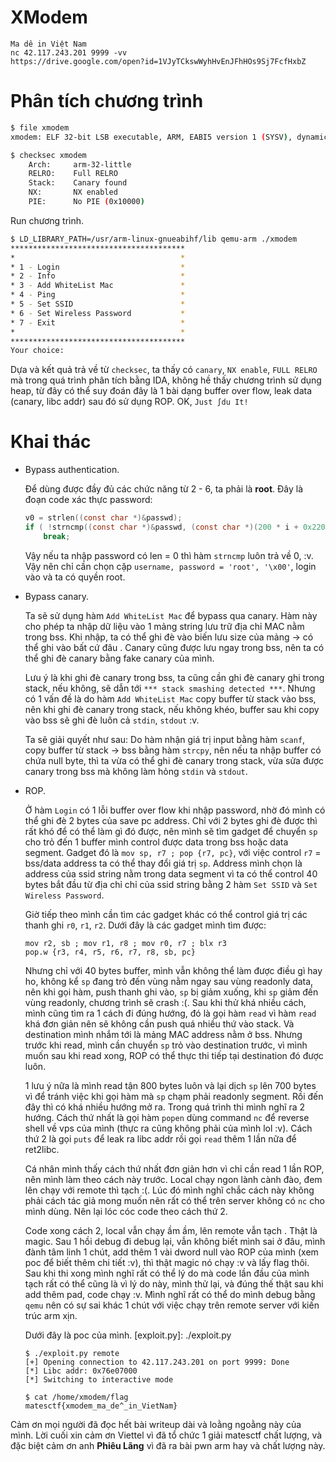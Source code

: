 # XModem
```
Ma dê in Việt Nam
nc 42.117.243.201 9999 -vv
https://drive.google.com/open?id=1VJyTCkswWyhHvEnJFhHOs9Sj7FcfHxbZ
```

# Phân tích chương trình
``` bash
$ file xmodem
xmodem: ELF 32-bit LSB executable, ARM, EABI5 version 1 (SYSV), dynamically linked, interpreter /lib/ld-linux-armhf.so.3, for GNU/Linux 3.2.0, BuildID[sha1]=65eac2d8cc3090ad868af0d90a51b1a56d08fe93, stripped

$ checksec xmodem
    Arch:     arm-32-little
    RELRO:    Full RELRO
    Stack:    Canary found
    NX:       NX enabled
    PIE:      No PIE (0x10000)
```
Run chương trình.
``` bash
$ LD_LIBRARY_PATH=/usr/arm-linux-gnueabihf/lib qemu-arm ./xmodem
***************************************
*                                     *
* 1 - Login                           *
* 2 - Info                            *
* 3 - Add WhiteList Mac               *
* 4 - Ping                            *
* 5 - Set SSID                        *
* 6 - Set Wireless Password           *
* 7 - Exit                            *
*                                     *
***************************************
Your choice: 
```
Dựa và kết quả trả về từ `checksec`, ta thấy có `canary`, `NX enable`, `FULL RELRO` mà trong quá trình phân tích bằng IDA, không hề thấy chương trình sử dụng heap, từ đây có thể suy đoán đây là 1 bài dạng buffer over flow, leak data (canary, libc addr) sau đó sử dụng ROP. OK, `Just ∫du It!`
# Khai thác
+ Bypass authentication.

    Để dùng được đầy đủ các chức năng từ 2 - 6, ta phải là **root**. Đây là đoạn code xác thực password:
    ``` C
    v0 = strlen((const char *)&passwd);
    if ( !strncmp((const char *)&passwd, (const char *)(200 * i + 0x220EC), v0) )
        break;
    ```
    Vậy nếu ta nhập password có len = 0 thì hàm `strncmp` luôn trả về 0, :v. Vậy nên chỉ cần chọn cặp `username, password = 'root', '\x00'`, login vào và ta có quyền root.
+ Bypass canary.

    Ta sẽ sử dụng hàm `Add WhiteList Mac` để bypass qua canary. Hàm này cho phép ta nhập dữ liệu vào 1 mảng string lưu trữ địa chỉ MAC nằm trong bss. Khi nhập, ta có thể ghi đè vào biến lưu size của mảng -> có thể ghi vào bất cứ đâu . Canary cũng được lưu ngay trong bss, nên ta có thể ghi đè canary bằng fake canary của mình.

    Lưu ý là khi ghi đè canary trong bss, ta cũng cần ghi đè canary ghi trong stack, nếu không, sẽ dẫn tới `*** stack smashing detected ***`. Nhưng có 1 vấn đề là  do hàm `Add WhiteList Mac` copy buffer từ stack vào bss, nên khi ghi đè canary trong stack, nếu không khéo, buffer sau khi copy vào bss sẽ ghi đè luôn cả `stdin`, `stdout` :v.

    Ta sẽ giải quyết như sau: Do hàm nhận giá trị input bằng hàm `scanf`, copy buffer từ stack -> bss bằng hàm `strcpy`, nên nếu ta nhập buffer có chứa null byte, thì ta vừa có thể ghi đè canary trong stack, vừa sửa được canary trong bss mà không làm hỏng `stdin` và `stdout`.
+ ROP.

    Ở hàm `Login` có 1 lỗi buffer over flow khi nhập password, nhờ đó mình có thể ghi đè 2 bytes của save pc address. Chỉ với 2 bytes ghi đè được thì rất khó để có thể làm gì đó được, nên mình sẽ tìm gadget để chuyển `sp` cho trỏ đến 1 buffer mình control được data trong bss hoặc data segment.
    Gadget đó là `mov sp, r7 ; pop {r7, pc}`, với việc control `r7` = bss/data address ta có thể thay đổi giá trị `sp`. Address mình chọn là address của ssid string nằm trong data segment vì ta có thể control 40 bytes bắt đầu từ địa chỉ chỉ của ssid string bằng 2 hàm `Set SSID` và `Set Wireless Password`.
    
    Giờ tiếp theo mình cần tìm các gadget khác có thể control giá trị các thanh ghi `r0`, `r1`, `r2`. Dưới đây là các gadget mình tìm được:
    ```
    mov r2, sb ; mov r1, r8 ; mov r0, r7 ; blx r3
    pop.w {r3, r4, r5, r6, r7, r8, sb, pc}
    ```
    Nhưng chỉ với 40 bytes buffer, mình vẫn không thể làm được điều gì hay ho, không kể `sp` đang trỏ đến vùng nằm ngay sau vùng readonly data, nên khi gọi hàm, push thanh ghi vào, `sp` bị giảm xuống, khi `sp` giảm đến vùng readonly, chương trình sẽ crash :(. Sau khi thử khá nhiều cách, mình cũng tìm ra 1 cách đi đúng hướng, đó là gọi hàm `read` vì hàm `read` khá đơn giản nên sẽ không cần push quá nhiều thứ vào stack. Và destination mình nhắm tới là mảng MAC address nằm ở bss. Nhưng trước khi read, mình cần chuyển `sp` trỏ vào destination trước, vì mình muốn sau khi read xong, ROP có thể thực thi tiếp tại destination  đó được luôn. 
    
    1 lưu ý nữa là mình read tận 800 bytes luôn và lại dịch `sp` lên 700 bytes vì để tránh việc khi gọi hàm mà `sp` chạm phải readonly segment. Rồi đến đây thì có khá nhiều hướng mở ra. Trong quá trình thi mình nghĩ ra 2 hướng. Cách thứ nhất là gọi hàm `popen` dùng command `nc`  để reverse shell về vps của mình (thực ra cũng không phải của mình lol :v). Cách thứ 2 là gọi `puts` để leak ra libc addr rồi gọi `read` thêm 1 lần nữa để  ret2libc.
    
    Cá nhân mình thấy cách thứ nhất đơn giản hơn vì chỉ cần read 1 lần ROP, nên mình làm theo cách này trước. Local chạy ngon lành cành đào, đem lên chạy với remote thì tạch :(. Lúc đó mình nghĩ chắc cách này không phải cách tác giả mong muốn nên rất có thể trên server không có `nc` cho mình dùng. Nên lại lóc cóc code theo cách thứ 2.
    
    Code xong cách 2, local vẫn chạy ầm ầm, lên remote vẫn tạch . Thật là magic.  Sau 1 hồi debug đi debug lại, vẫn không biết mình sai ở đâu, mình đành tâm linh 1 chút, add thêm 1 vài dword null vào ROP của mình (xem poc để biết thêm chi tiết :v), thì thật magic nó chạy :v và lấy flag thôi. Sau khi thi xong mình nghĩ rất có thể lý do mà code lần đầu của mình tạch rất có thể cũng là vì lý do  này, mình thử lại, và đúng thế thật sau khi add thêm pad, code chạy :v. Mình nghĩ rất có thể do mình debug bằng `qemu` nên có sự sai khác 1 chút với việc chạy trên remote server  với kiến trúc arm xịn.
    
    Dưới đây là poc của mình.
    [exploit.py]: ./exploit.py
    ```
    $ ./exploit.py remote
    [+] Opening connection to 42.117.243.201 on port 9999: Done
    [*] Libc addr: 0x76e07000
    [*] Switching to interactive mode

    $ cat /home/xmodem/flag
    matesctf{xmodem_ma_de^_in_VietNam}
    ```

Cảm ơn mọi người đã đọc hết bài writeup dài và loằng ngoằng này của mình. Lời cuối xin cảm ơn Viettel vì đã tổ chức 1 giải matesctf chất lượng, và đặc biệt cảm ơn anh **Phiêu Lãng** vì đã ra bài pwn arm hay và chất lượng này.
